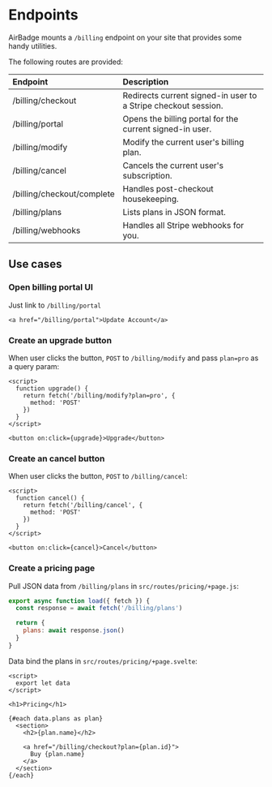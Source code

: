 # Endpoints

AirBadge mounts a `/billing` endpoint on your site that provides some handy utilities.

The following routes are provided:

| Endpoint                   | Description                                                    |
| :------------------------- | :------------------------------------------------------------- |
| /billing/checkout          | Redirects current signed-in user to a Stripe checkout session. |
| /billing/portal            | Opens the billing portal for the current signed-in user.       |
| /billing/modify            | Modify the current user's billing plan.                        |
| /billing/cancel            | Cancels the current user's subscription.                       |
| /billing/checkout/complete | Handles post-checkout housekeeping.                            |
| /billing/plans             | Lists plans in JSON format.                                    |
| /billing/webhooks          | Handles all Stripe webhooks for you.                           |

## Use cases

### Open billing portal UI

Just link to `/billing/portal`

```svelte
<a href="/billing/portal">Update Account</a>
```

### Create an upgrade button

When user clicks the button, `POST` to `/billing/modify` and pass `plan=pro` as a query param:

```svelte
<script>
  function upgrade() {
    return fetch('/billing/modify?plan=pro', {
      method: 'POST'
    })
  }
</script>

<button on:click={upgrade}>Upgrade</button>
```

### Create an cancel button

When user clicks the button, `POST` to `/billing/cancel`:

```svelte
<script>
  function cancel() {
    return fetch('/billing/cancel', {
      method: 'POST'
    })
  }
</script>

<button on:click={cancel}>Cancel</button>
```

### Create a pricing page

Pull JSON data from `/billing/plans` in `src/routes/pricing/+page.js`:

```javascript
export async function load({ fetch }) {
  const response = await fetch('/billing/plans')

  return {
    plans: await response.json()
  }
}
```

Data bind the plans in `src/routes/pricing/+page.svelte`:

```svelte
<script>
  export let data
</script>

<h1>Pricing</h1>

{#each data.plans as plan}
  <section>
    <h2>{plan.name}</h2>

    <a href="/billing/checkout?plan={plan.id}">
      Buy {plan.name}
    </a>
  </section>
{/each}
```
